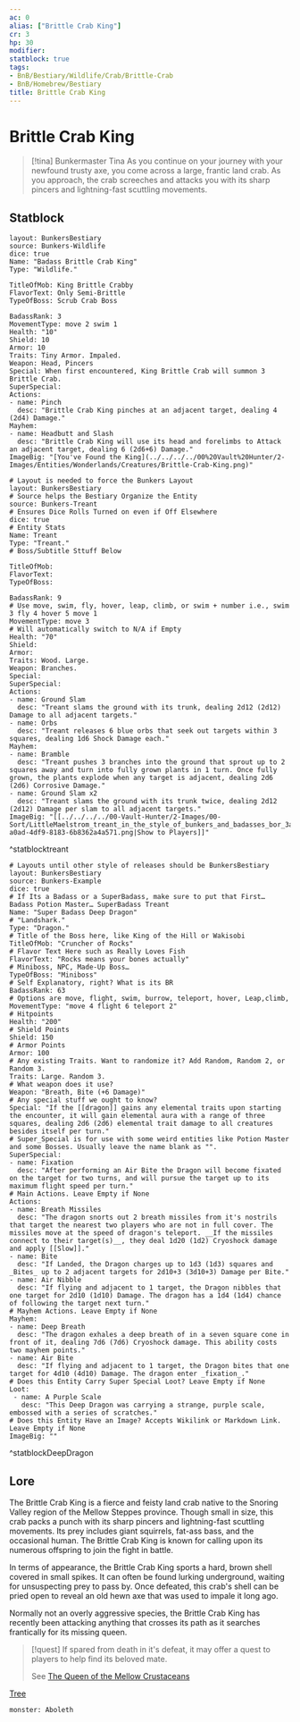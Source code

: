 ```yaml
---
ac: 0
alias: ["Brittle Crab King"]
cr: 3
hp: 30
modifier: 
statblock: true
tags:
- BnB/Bestiary/Wildlife/Crab/Brittle-Crab
- BnB/Homebrew/Bestiary
title: Brittle Crab King
---
```


# Brittle Crab King

>[!tina] Bunkermaster Tina
> As you continue on your journey with your newfound trusty axe, you come across a large, frantic land crab.  As you approach, the crab screeches and attacks you with its sharp pincers and lightning-fast scuttling movements.

## Statblock

```statblock
layout: BunkersBestiary
source: Bunkers-Wildlife
dice: true
Name: "Badass Brittle Crab King"
Type: "Wildlife."

TitleOfMob: King Brittle Crabby
FlavorText: Only Semi-Brittle
TypeOfBoss: Scrub Crab Boss

BadassRank: 3
MovementType: move 2 swim 1
Health: "10"
Shield: 10
Armor: 10
Traits: Tiny Armor. Impaled.
Weapon: Head, Pincers
Special: When first encountered, King Brittle Crab will summon 3 Brittle Crab.
SuperSpecial:
Actions:
- name: Pinch
  desc: "Brittle Crab King pinches at an adjacent target, dealing 4 (2d4) Damage."
Mayhem: 
- name: Headbutt and Slash
  desc: "Brittle Crab King will use its head and forelimbs to Attack an adjacent target, dealing 6 (2d6+6) Damage."
ImageBig: "[You've Found the King](../../../../00%20Vault%20Hunter/2-Images/Entities/Wonderlands/Creatures/Brittle-Crab-King.png)"
```

```statblock
# Layout is needed to force the Bunkers Layout
layout: BunkersBestiary
# Source helps the Bestiary Organize the Entity
source: Bunkers-Treant
# Ensures Dice Rolls Turned on even if Off Elsewhere
dice: true
# Entity Stats
Name: Treant
Type: "Treant."
# Boss/Subtitle Sttuff Below

TitleOfMob: 
FlavorText: 
TypeOfBoss: 

BadassRank: 9
# Use move, swim, fly, hover, leap, climb, or swim + number i.e., swim 3 fly 4 hover 5 move 1
MovementType: move 3
# Will automatically switch to N/A if Empty
Health: "70"
Shield: 
Armor: 
Traits: Wood. Large. 
Weapon: Branches.
Special:
SuperSpecial:
Actions:
- name: Ground Slam
  desc: "Treant slams the ground with its trunk, dealing 2d12 (2d12) Damage to all adjacent targets."
- name: Orbs
  desc: "Treant releases 6 blue orbs that seek out targets within 3 squares, dealing 1d6 Shock Damage each."
Mayhem: 
- name: Bramble
  desc: "Treant pushes 3 branches into the ground that sprout up to 2 squares away and turn into fully grown plants in 1 turn. Once fully grown, the plants explode when any target is adjacent, dealing 2d6 (2d6) Corrosive Damage."
- name: Ground Slam x2
  desc: "Treant slams the ground with its trunk twice, dealing 2d12 (2d12) Damage per slam to all adjacent targets."
ImageBig: "[[../../../../00-Vault-Hunter/2-Images/00-Sort/LittleMaelstrom_treant_in_the_style_of_bunkers_and_badasses_bor_3a5eb7c6-a0ad-4df9-8183-6b8362a4a571.png|Show to Players]]"
```
^statblocktreant

```statblock
# Layouts until other style of releases should be BunkersBestiary
layout: BunkersBestiary
source: Bunkers-Example
dice: true
# If Its a Badass or a SuperBadass, make sure to put that First… Badass Potion Master… SuperBadass Treant
Name: "Super Badass Deep Dragon"
# "Landshark."
Type: "Dragon."
# Title of the Boss here, like King of the Hill or Wakisobi
TitleOfMob: "Cruncher of Rocks"
# Flavor Text Here such as Really Loves Fish
FlavorText: "Rocks means your bones actually"
# Miniboss, NPC, Made-Up Boss…
TypeOfBoss: "Miniboss"
# Self Explanatory, right? What is its BR
BadassRank: 63
# Options are move, flight, swim, burrow, teleport, hover, Leap,climb, 
MovementType: "move 4 flight 6 teleport 2"
# Hitpoints
Health: "200"
# Shield Points
Shield: 150
# Armor Points
Armor: 100
# Any existing Traits. Want to randomize it? Add Random, Random 2, or Random 3. 
Traits: Large. Random 3.
# What weapon does it use?
Weapon: "Breath, Bite (+6 Damage)"
# Any special stuff we ought to know?
Special: "If the [[dragon]] gains any elemental traits upon starting the encounter, it will gain elemental aura with a range of three squares, dealing 2d6 (2d6) elemental trait damage to all creatures besides itself per turn."
# Super_Special is for use with some weird entities like Potion Master and some Bosses. Usually leave the name blank as "".
SuperSpecial:
- name: Fixation
  desc: "After performing an Air Bite the Dragon will become fixated on the target for two turns, and will pursue the target up to its maximum flight speed per turn."
# Main Actions. Leave Empty if None
Actions:
- name: Breath Missiles
  desc: "The dragon snorts out 2 breath missiles from it's nostrils that target the nearest two players who are not in full cover. The missiles move at the speed of dragon's teleport. __If the missiles connect to their target(s)__, they deal 1d20 (1d2) Cryoshock damage and apply [[Slow]]."
- name: Bite
  desc: "If Landed, the Dragon charges up to 1d3 (1d3) squares and _Bites_ up to 2 adjacent targets for 2d10+3 (3d10+3) Damage per Bite."
- name: Air Nibble
  desc: "If flying and adjacent to 1 target, the Dragon nibbles that one target for 2d10 (1d10) Damage. The dragon has a 1d4 (1d4) chance of following the target next turn."
# Mayhem Actions. Leave Empty if None
Mayhem: 
- name: Deep Breath
  desc: "The dragon exhales a deep breath of in a seven square cone in front of it, dealing 7d6 (7d6) Cryoshock damage. This ability costs two mayhem points." 
- name: Air Bite
  desc: "If flying and adjacent to 1 target, the Dragon bites that one target for 4d10 (4d10) Damage. The dragon enter _fixation_."
# Does this Entity Carry Super Special Loot? Leave Empty if None
Loot:
 - name: A Purple Scale
   desc: "This Deep Dragon was carrying a strange, purple scale, embossed with a series of scratches."
# Does this Entity Have an Image? Accepts Wikilink or Markdown Link. Leave Empty if None
ImageBig: ""
```
^statblockDeepDragon

## Lore

The Brittle Crab King is a fierce and feisty land crab native to the Snoring Valley region of the Mellow Steppes province. Though small in size, this crab packs a punch with its sharp pincers and lightning-fast scuttling movements. Its prey includes giant squirrels, fat-ass bass, and the occasional human. The Brittle Crab King is known for calling upon its numerous offspring to join the fight in battle.

In terms of appearance, the Brittle Crab King sports a hard, brown shell covered in small spikes. It can often be found lurking underground, waiting for unsuspecting prey to pass by. Once defeated, this crab's shell can be pried open to reveal an old hewn axe that was used to impale it long ago.

Normally not an overly aggressive species, the Brittle Crab King has recently been attacking anything that crosses its path as it searches frantically for its missing queen.

> [!quest]
> If spared from death in it's defeat, it may offer a quest to players to help find its beloved mate.
>
> See [The Queen of the Mellow Crustaceans](../../../Quests/Rescue/The-Queen-of-the-Mellow-Crustaceans.md)

[Tree](Test-Brittle-Crab-King.md#^statblocktreant)


```statblock
monster: Aboleth
```